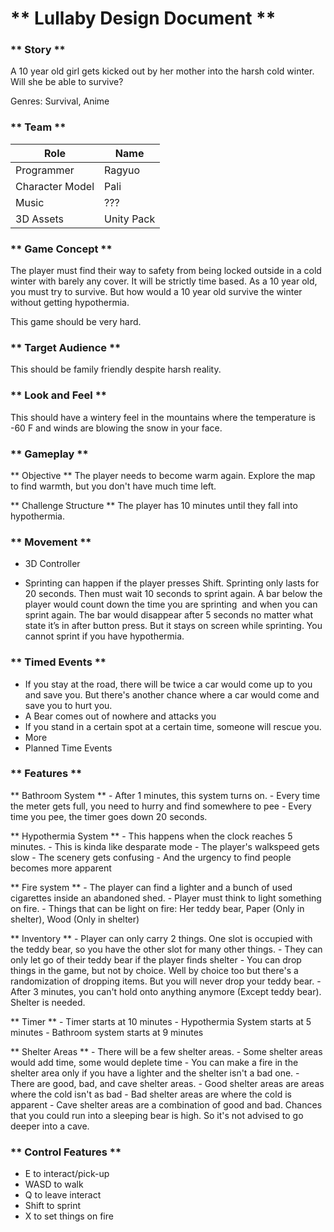 # ** Lullaby Design Document **


### ** Story **

A 10 year old girl gets kicked out by her mother into the harsh cold winter. Will she be able to survive?

Genres: Survival, Anime

### ** Team **
| Role | Name| 
| ----------- | ----------- | 
| Programmer | Ragyuo | 
| Character Model | Pali |
| Music | ??? |
| 3D Assets | Unity Pack |

### ** Game Concept **
The player must find their way to safety from being locked outside in a cold winter with barely any cover. It will be strictly time based. As a 10 year old, you must try to survive. But how would a 10 year old survive the winter without getting hypothermia.

This game should be very hard.

### ** Target Audience **
This should be family friendly despite harsh reality.

### ** Look and Feel **

This should have a wintery feel in the mountains where the temperature is -60 F and winds are blowing the snow in your face.

### ** Gameplay **

** Objective **
	The player needs to become warm again. Explore the map to find warmth, but you don't have much time left.

** Challenge Structure **
	The player has 10 minutes until they fall into hypothermia.

### ** Movement **

-   3D Controller

-   Sprinting can happen if the player presses Shift. Sprinting only lasts for 20 seconds. Then must wait 10 seconds to sprint again. A bar below the player would count down the time you are sprinting  and when you can sprint again. The bar would disappear after 5 seconds no matter what state it’s in after button press. But it stays on screen while sprinting. You cannot sprint if you have hypothermia.

### ** Timed Events **
- If you stay at the road, there will be twice a car would come up to you and save you. But there's another chance where a car would come and save you to hurt you. 
- A Bear comes out of nowhere and attacks you
- If you stand in a certain spot at a certain time, someone will rescue you.
- More 
- Planned Time Events

### ** Features **

** Bathroom System **
		- After 1 minutes, this system turns on.
		- Every time the meter gets full, you need to hurry and find somewhere to pee
		- Every time you pee, the timer goes down 20 seconds.


** Hypothermia System **
		- This happens when the clock reaches 5 minutes.
		- This is kinda like desparate mode
		- The player's walkspeed gets slow
		- The scenery gets confusing
		- And the urgency to find people becomes more apparent

** Fire system **
		- The player can find a lighter and a bunch of used cigarettes inside an abandoned shed. 
		- Player must think to light something on fire.
		- Things that can be light on fire: Her teddy bear, Paper (Only in shelter), Wood (Only in shelter)

** Inventory **
		- Player can only carry 2 things. One slot is occupied with the teddy bear, so you have the other slot for many other things.
		- They can only let go of their teddy bear if the player finds shelter
		- You can drop things in the game, but not by choice. Well by choice too but there's a randomization of dropping items. But you will never drop your teddy bear.
		- After 3 minutes, you can't hold onto anything anymore (Except teddy bear). Shelter is needed.

** Timer **
		- Timer starts at 10 minutes
		- Hypothermia System starts at 5 minutes
		- Bathroom system starts at 9 minutes

** Shelter Areas **
		- There will be a few shelter areas.
		- Some shelter areas would add time, some would deplete time
		- You can make a fire in the shelter area only if you have a lighter and the shelter isn't a bad one.
		- There are good, bad, and cave shelter areas. 
		- Good shelter areas are areas where the cold isn't as bad
		- Bad shelter areas are where the cold is apparent
		- Cave shelter areas are a combination of good and bad. Chances that you could run into a sleeping bear is high. So it's not advised to go deeper into a cave.
		

### ** Control Features **

- E to interact/pick-up
- WASD to walk
- Q to leave interact
- Shift to sprint
- X to set things on fire


